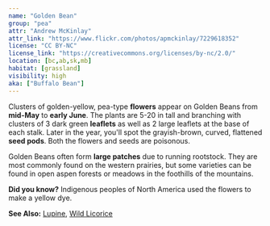```yaml
---
name: "Golden Bean"
group: "pea"
attr: "Andrew McKinlay"
attr_link: "https://www.flickr.com/photos/apmckinlay/7229618352"
license: "CC BY-NC"
license_link: "https://creativecommons.org/licenses/by-nc/2.0/"
location: [bc,ab,sk,mb]
habitat: [grassland]
visibility: high
aka: ["Buffalo Bean"]
---
```

Clusters of golden-yellow, pea-type **flowers** appear on Golden Beans from **mid-May** to **early June**. The plants are 5-20 in tall and branching with clusters of 3 dark green **leaflets** as well as 2 large leaflets at the base of each stalk. Later in the year, you'll spot the grayish-brown, curved, flattened **seed pods**. Both the flowers and seeds are poisonous.

Golden Beans often form **large patches** due to running rootstock. They are most commonly found on the western prairies, but some varieties can be found in open aspen forests or meadows in the foothills of the mountains.

**Did you know?** Indigenous peoples of North America used the flowers to make a yellow dye.

<!-- generated, do not edit -->
**See Also:**
[Lupine](/plants/lupin/),
[Wild Licorice](/plants/wildlic/)
